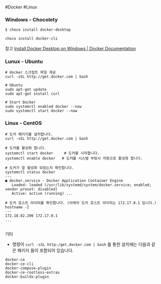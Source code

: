 #Docker #Linux 

### Windows - Chocolety
```powershell
$ choco install docker-desktop 

choco install docker-cli
```

참고
[Install Docker Desktop on Windows | Docker Documentation](https://docs.docker.com/desktop/install/windows-install/)


### Lunux - Ubuntu
```shell
# docker 스크립트 파일 제공
curl -sSL http://get.docker.com | bash

# Ubuntu
sudo apt-get update
sudo apt-get install curl

# Start Docker
sudo systemctl enabled docker --now
sudo systemctl start docker --now
```

### Linux - CentOS
```shell
# 도커 패키지를 설치합니다.
curl -sSL http://get.docker.com | bash

# 도커를 활성화 합니다.
systemctl start docker     # 도커를 시작합니다.
systemctl enable docker   # 도커를 시스템 부팅시 자동으로 활성화 합니다.

# 도커가 잘 활성화 되었는지 확인합니다.
systemctl status docker
---
● docker.service - Docker Application Container Engine
   Loaded: loaded (/usr/lib/systemd/system/docker.service; enabled; vendor preset: disabled)
   Active: active (running) ...
 
# 도커 호스트 아이피를 확인합니다. (아래의 도커 호스트 아이피는 172.17.0.1 입니다.)
hostname -I
---
172.18.82.206 172.17.0.1
...


```


기타
- 명령어 `curl -sSL http:/get.docker.com | bash`  를 통한 설치에는 다음과 같은 패키지 들이 포함되어 있습니다.

```
docker-ce
docker-ce-cli
docker-compose-plugin
docker-ce-rootless-extras
docker-buildx-plugin
```


